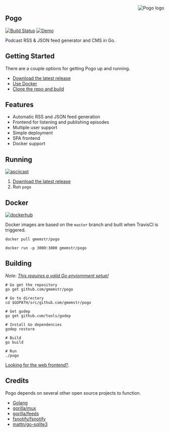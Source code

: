 <img src="https://cdn.rawgit.com/gmemstr/pogo/ddc9ff3a/assets/web/static/logo-sm.png" alt="Pogo logo" align="right">

## Pogo

[![Build Status](https://travis-ci.org/gmemstr/pogo.svg?branch=master)](https://travis-ci.org/gmemstr/pogo) [![Demo](https://img.shields.io/badge/demo-demo.pogoapp.net-green.svg)](http://demo.pogoapp.net)

Podcast RSS & JSON feed generator and CMS in Go.

## Getting Started

There are a couple options for getting Pogo up and running.

- [Download the latest release](#running)
- [Use Docker](#docker)
- [Clone the repo and build](#building)

## Features 

- Automatic RSS and JSON feed generation
- Frontend for listening and publishing episodes
- Multiple user support
- Simple deployment
- SPA frontend
- Docker support

## Running

[![asciicast](https://asciinema.org/a/GTsDD2nJeLktUAbrQq4hyziOt.png)](https://asciinema.org/a/GTsDD2nJeLktUAbrQq4hyziOt)

1. [Download the latest release](https://github.com/gmemstr/pogo/releases/latest)
2. Run `pogo`

## Docker

 [![dockerhub](https://img.shields.io/badge/dockerhub-gmemstr%2Fpogo-blue.svg)](https://hub.docker.com/r/gmemstr/pogo/)

Docker images are based on the `master` branch and built when TravisCI is triggered.

```
docker pull gmemstr/pogo

docker run -p 3000:3000 gmemstr/pogo
```

## Building

_Note: [This requires a valid Go enviornment setup!](https://golang.org/doc/install)_

```
# Go get the repository
go get github.com/gmemstr/pogo

# Go to directory
cd $GOPATH/src/github.com/gmemstr/pogo

# Get godep
go get github.com/tools/godep

# Install Go dependencies
godep restore

# Build
go build

# Run
./pogo
```

[Looking for the web frontend?](https://github.com/gmemstr/pogo-vue).

## Credits

Pogo depends on several other open source projects to function.

 - [Golang](https://golang.org/)
 - [gorilla/mux](http://github.com/gorilla/mux)
 - [gorilla/feeds](http://github.com/gorilla/feeds)
 - [fsnotify/fsnotify](http://github.com/fsnotify/fsnotify)
 - [mattn/go-sqlite3](http://github.com/mattn/go-sqlite3)
